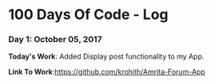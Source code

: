 # 100 Days Of Code - Log

### Day 1: October 05, 2017 
**Today's Work**: Added Display post functionality to my App.

**Link To Work**:https://github.com/krohith/Amrita-Forum-App 
